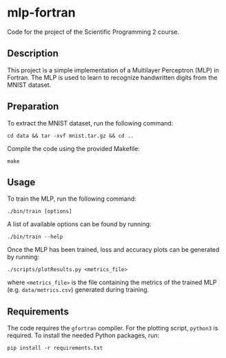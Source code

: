 # mlp-fortran
Code for the project of the Scientific Programming 2 course.

## Description
This project is a simple implementation of a Multilayer Perceptron (MLP) in Fortran. The MLP is used to learn to recognize handwritten digits from the MNIST dataset.

## Preparation
To extract the MNIST dataset, run the following command:
```
cd data && tar -xvf mnist.tar.gz && cd ..
```
Compile the code using the provided Makefile:
```
make
```

## Usage
To train the MLP, run the following command:
```
./bin/train [options]
```
A list of available options can be found by running:
```
./bin/train --help
```
Once the MLP has been trained, loss and accuracy plots can be generated by running:
```
./scripts/plotResults.py <metrics_file>
```
where `<metrics_file>` is the file containing the metrics of the trained MLP (e.g. `data/metrics.csv`) generated during training.

## Requirements
The code requires the `gfortran` compiler. For the plotting script, `python3` is required. To install the needed Python packages, run:
```
pip install -r requirements.txt
```
